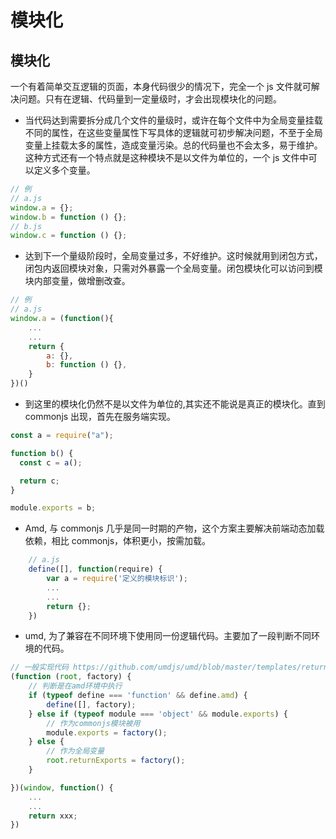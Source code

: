 # 模块化

## 模块化

一个有着简单交互逻辑的页面，本身代码很少的情况下，完全一个 js 文件就可解决问题。只有在逻辑、代码量到一定量级时，才会出现模块化的问题。

- 当代码达到需要拆分成几个文件的量级时，或许在每个文件中为全局变量挂载不同的属性，在这些变量属性下写具体的逻辑就可初步解决问题，不至于全局变量上挂载太多的属性，造成变量污染。总的代码量也不会太多，易于维护。这种方式还有一个特点就是这种模块不是以文件为单位的，一个 js 文件中可以定义多个变量。

```js
// 例
// a.js
window.a = {};
window.b = function () {};
// b.js
window.c = function () {};
```

- 达到下一个量级阶段时，全局变量过多，不好维护。这时候就用到闭包方式，闭包内返回模块对象，只需对外暴露一个全局变量。闭包模块化可以访问到模块内部变量，做增删改查。

```js
// 例
// a.js
window.a = (function(){
    ...
    ...
    return {
        a: {},
        b: function () {},
    }
})()
```

- 到这里的模块化仍然不是以文件为单位的,其实还不能说是真正的模块化。直到 commonjs 出现，首先在服务端实现。

```js
const a = require("a");

function b() {
  const c = a();

  return c;
}

module.exports = b;
```

- Amd, 与 commonjs 几乎是同一时期的产物，这个方案主要解决前端动态加载依赖，相比 commonjs，体积更小，按需加载。

```js
    // a.js
    define([], function(require) {
        var a = require('定义的模块标识');
        ...
        ...
        return {};
    })
```

- umd, 为了兼容在不同环境下使用同一份逻辑代码。主要加了一段判断不同环境的代码。

```js
// 一般实现代码 https://github.com/umdjs/umd/blob/master/templates/returnExports.js
(function (root, factory) {
    // 判断是在amd环境中执行
    if (typeof define === 'function' && define.amd) {
        define([], factory);
    } else if (typeof module === 'object' && module.exports) {
        // 作为commonjs模块被用
        module.exports = factory();
    } else {
        // 作为全局变量
        root.returnExports = factory();
    }

})(window, function() {
    ...
    ...
    return xxx;
})
```
